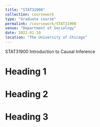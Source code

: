 ```yaml
---
title: "STAT31900"
collection: coursework
type: "Graduate course"
permalink: /coursework/STAT31900
venue: "Department of Sociology"
date: 2022-01-10
location: "The University of Chicago"
---
```


STAT31900 Introduction to Causal Inference

Heading 1
======

Heading 2
======

Heading 3
======
